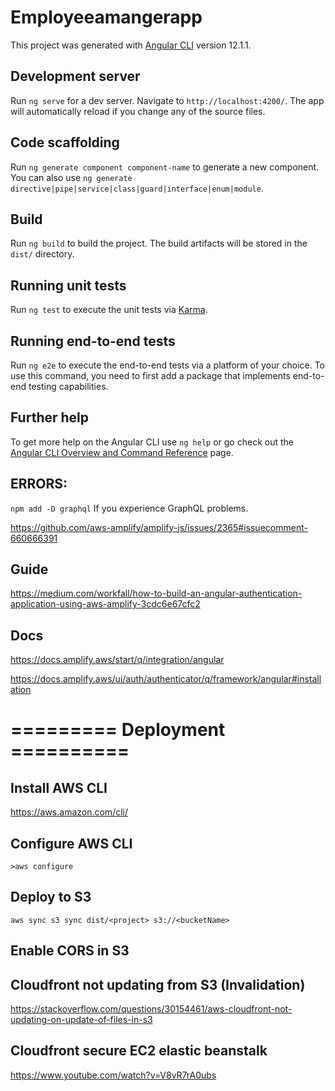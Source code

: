 # Employeeamangerapp

This project was generated with [Angular CLI](https://github.com/angular/angular-cli) version 12.1.1.

## Development server

Run `ng serve` for a dev server. Navigate to `http://localhost:4200/`. The app will automatically reload if you change any of the source files.

## Code scaffolding

Run `ng generate component component-name` to generate a new component. You can also use `ng generate directive|pipe|service|class|guard|interface|enum|module`.

## Build

Run `ng build` to build the project. The build artifacts will be stored in the `dist/` directory.

## Running unit tests

Run `ng test` to execute the unit tests via [Karma](https://karma-runner.github.io).

## Running end-to-end tests

Run `ng e2e` to execute the end-to-end tests via a platform of your choice. To use this command, you need to first add a package that implements end-to-end testing capabilities.

## Further help

To get more help on the Angular CLI use `ng help` or go check out the [Angular CLI Overview and Command Reference](https://angular.io/cli) page.

## ERRORS:
`npm add -D graphql` If you experience GraphQL problems.

https://github.com/aws-amplify/amplify-js/issues/2365#issuecomment-660666391

## Guide 

https://medium.com/workfall/how-to-build-an-angular-authentication-application-using-aws-amplify-3cdc6e67cfc2

## Docs

https://docs.amplify.aws/start/q/integration/angular

https://docs.amplify.aws/ui/auth/authenticator/q/framework/angular#installation
# ========= Deployment ==========
## Install AWS CLI

https://aws.amazon.com/cli/

## Configure AWS CLI

`>aws configure`

## Deploy to S3

`aws sync s3 sync dist/<project> s3://<bucketName>`

## Enable CORS in S3

## Cloudfront not updating from S3 (Invalidation)

https://stackoverflow.com/questions/30154461/aws-cloudfront-not-updating-on-update-of-files-in-s3

## Cloudfront secure EC2 elastic beanstalk

https://www.youtube.com/watch?v=V8vR7rA0ubs


